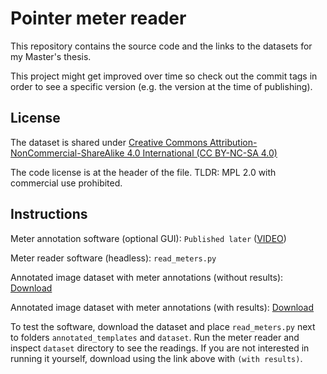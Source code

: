 # Pointer meter reader

This repository contains the source code and the links to the datasets for my Master's thesis.

This project might get improved over time so check out the commit tags in order to see a specific version (e.g. the version at the time of publishing).

## License

The dataset is shared under [Creative Commons Attribution-NonCommercial-ShareAlike 4.0 International (CC BY-NC-SA 4.0)](https://creativecommons.org/licenses/by-nc-sa/4.0/)

The code license is at the header of the file. TLDR: MPL 2.0 with commercial use prohibited.

## Instructions

Meter annotation software (optional GUI): `Published later` ([VIDEO](https://youtu.be/kmckqHBYkyw))

Meter reader software (headless): `read_meters.py`

Annotated image dataset with meter annotations (without results): [Download](https://drive.google.com/file/d/1Oe4xr657W1tcvbkvAsjC-ogHR_gxvV0f/view?usp=sharing)

Annotated image dataset with meter annotations (with results): [Download](https://drive.google.com/file/d/1pQv_eaXWmnDmyabmm34P7xae-N2ZmYN_/view?usp=sharing)

To test the software, download the dataset and place `read_meters.py` next to folders `annotated_templates` and `dataset`. Run the meter reader and inspect `dataset` directory to see the readings. If you are not interested in running it yourself, download using the link above with `(with results)`.

